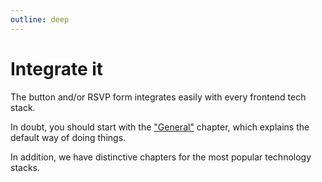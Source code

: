 ```yaml
---
outline: deep
---
```


# Integrate it

The button and/or RSVP form integrates easily with every frontend tech stack.

In doubt, you should start with the ["General"](./integration/general) chapter, which explains the default way of doing things.

In addition, we have distinctive chapters for the most popular technology stacks.
